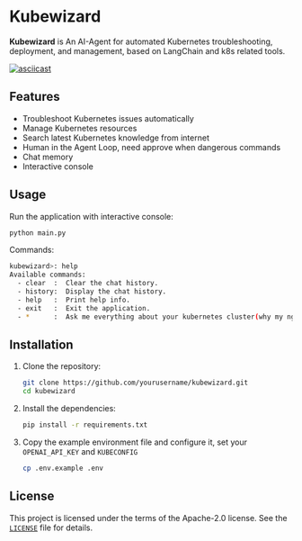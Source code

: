 # Kubewizard

**Kubewizard** is An AI-Agent for automated Kubernetes troubleshooting, deployment, and management, based on LangChain and k8s related tools.

[![asciicast](https://asciinema.org/a/XS80PxLxtmurqMw6LU7UJtzhb.svg)](https://asciinema.org/a/XS80PxLxtmurqMw6LU7UJtzhb)

## Features

- Troubleshoot Kubernetes issues automatically
- Manage Kubernetes resources
- Search latest Kubernetes knowledge from internet
- Human in the Agent Loop, need approve when dangerous commands
- Chat memory
- Interactive console

## Usage

Run the application with interactive console:

```sh
python main.py
```

Commands:
```sh
kubewizard>: help
Available commands:
  - clear  :  Clear the chat history.
  - history:  Display the chat history.
  - help   :  Print help info.
  - exit   :  Exit the application.
  - *      :  Ask me everything about your kubernetes cluster(why my nginx pod not ready)
```

## Installation

1. Clone the repository:

   ```sh
   git clone https://github.com/yourusername/kubewizard.git
   cd kubewizard
   ```

2. Install the dependencies:

   ```sh
   pip install -r requirements.txt
   ```

3. Copy the example environment file and configure it, set your `OPENAI_API_KEY` and `KUBECONFIG`
   ```sh
   cp .env.example .env
   ```

## License

This project is licensed under the terms of the Apache-2.0 license. See the [`LICENSE`](./LICENSE) file for details.

